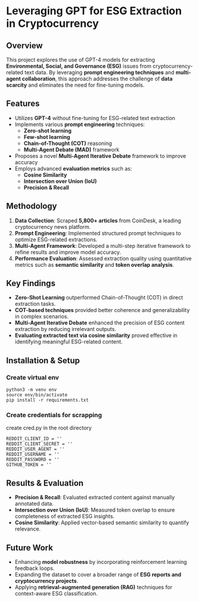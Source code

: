 # Leveraging GPT for ESG Extraction in Cryptocurrency

## Overview
This project explores the use of GPT-4 models for extracting **Environmental, Social, and Governance (ESG)** issues from cryptocurrency-related text data. By leveraging **prompt engineering techniques** and **multi-agent collaboration**, this approach addresses the challenge of **data scarcity** and eliminates the need for fine-tuning models.

## Features
- Utilizes **GPT-4** without fine-tuning for ESG-related text extraction
- Implements various **prompt engineering** techniques:
  - **Zero-shot learning**
  - **Few-shot learning**
  - **Chain-of-Thought (COT)** reasoning
  - **Multi-Agent Debate (MAD)** framework
- Proposes a novel **Multi-Agent Iterative Debate** framework to improve accuracy
- Employs advanced **evaluation metrics** such as:
  - **Cosine Similarity**
  - **Intersection over Union (IoU)**
  - **Precision & Recall**

## Methodology
1. **Data Collection**: Scraped **5,800+ articles** from CoinDesk, a leading cryptocurrency news platform.
2. **Prompt Engineering**: Implemented structured prompt techniques to optimize ESG-related extractions.
3. **Multi-Agent Framework**: Developed a multi-step iterative framework to refine results and improve model accuracy.
4. **Performance Evaluation**: Assessed extraction quality using quantitative metrics such as **semantic similarity** and **token overlap analysis**.

## Key Findings
- **Zero-Shot Learning** outperformed Chain-of-Thought (COT) in direct extraction tasks.
- **COT-based techniques** provided better coherence and generalizability in complex scenarios.
- **Multi-Agent Iterative Debate** enhanced the precision of ESG content extraction by reducing irrelevant outputs.
- **Evaluating extracted text via cosine similarity** proved effective in identifying meaningful ESG-related content.

## Installation & Setup
### Create virtual env
```
python3 -m venv env
source env/bin/activate
pip install -r requirements.txt
```

### Create credentials for scrapping
create cred.py in the root directory
```
REDDIT_CLIENT_ID = ''
REDDIT_CLIENT_SECRET = ''
REDDIT_USER_AGENT = ''
REDDIT_USERNAME = ''
REDDIT_PASSWORD = ''
GITHUB_TOKEN = ''
```

## Results & Evaluation
- **Precision & Recall**: Evaluated extracted content against manually annotated data.
- **Intersection over Union (IoU)**: Measured token overlap to ensure completeness of extracted ESG insights.
- **Cosine Similarity**: Applied vector-based semantic similarity to quantify relevance.

## Future Work
- Enhancing **model robustness** by incorporating reinforcement learning feedback loops.
- Expanding the dataset to cover a broader range of **ESG reports and cryptocurrency projects**.
- Applying **retrieval-augmented generation (RAG)** techniques for context-aware ESG classification.

